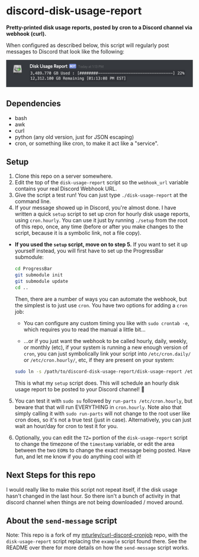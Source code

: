 # discord-disk-usage-report

**Pretty-printed disk usage reports, posted by cron to a Discord channel via webhook (curl).**

When configured as described below, this script will regularly post messages to Discord that look like the following:

![screenshot](https://raw.githubusercontent.com/mturley/curl-discord-cronjob/master/screenshot2.png)

## Dependencies

* bash
* awk
* curl
* python (any old version, just for JSON escaping)
* cron, or something like cron, to make it act like a "service".

## Setup

1. Clone this repo on a server somewhere.
2. Edit the top of the `disk-usage-report` script so the `webhook_url` variable contains your real Discord Webhook URL.
3. Give the script a test run! You can just type `./disk-usage-report` at the command line.
4. If your message showed up in Discord, you're almost done. I have written a quick `setup` script to set up cron for hourly disk usage reports, using `cron.hourly`. You can use it just by running `./setup` from the root of this repo, once, any time (before or after you make changes to the script, because it is a symbolic link, not a file copy).

* **If you used the `setup` script, move on to step 5.** If you want to set it up yourself instead, you will first have to set up the ProgressBar submodule:

   ```sh
   cd ProgressBar
   git submodule init
   git submodule update
   cd ..
   ```

   Then, there are a number of ways you can automate the webhook, but the simplest is to just use `cron`. You have two options for adding a `cron` job:

   * You can configure any custom timing you like with `sudo crontab -e`, which requires you to read the manual a little bit...
   
   * ...or if you just want the webhook to be called hourly, daily, weekly, or monthly (etc), if your system is running a new enough version of `cron`, you can just symbolically link your script into `/etc/cron.daily/` or `/etc/cron.hourly/`, etc, if they are present on your system:

   ```sh
   sudo ln -s /path/to/discord-disk-usage-report/disk-usage-report /etc/cron.hourly/
   ```

   This is what my `setup` script does. This will schedule an hourly disk usage report to be posted to your Discord channel! 🎉

5. You can test it with `sudo su` followed by `run-parts /etc/cron.hourly`, but beware that that will run EVERYTHING in `cron.hourly`. Note also that simply calling it with `sudo run-parts` will not change to the root user like cron does, so it's not a true test (just in case). Alternatively, you can just wait an hour/day for cron to test it for you.

6. Optionally, you can edit the `TZ=` portion of the `disk-usage-report` script to change the timezone of the `timestamp` variable, or edit the area between the two `EOM`s to change the exact message being posted. Have fun, and let me know if you do anything cool with it!

## Next Steps for this repo

I would really like to make this script not repeat itself, if the disk usage hasn't changed in the last hour. So there isn't a bunch of activity in that discord channel when things are not being downloaded / moved around.

## About the `send-message` script

Note: This repo is a fork of my [mturley/curl-discord-cronjob](https://github.com/mturley/curl-discord-cronjob) repo, with the `disk-usage-report` script replacing the `example` script found there. See the README over there for more details on how the `send-message` script works.
